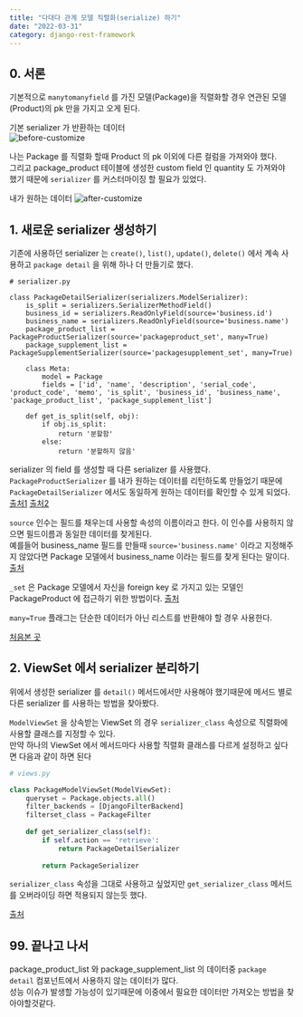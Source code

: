 ```yaml
---
title: "다대다 관계 모델 직렬화(serialize) 하기"
date: "2022-03-31"
category: django-rest-framework
---
```


## 0. 서론
기본적으로 `manytomanyfield` 를 가진 모델(Package)을 직렬화할 경우 연관된 모델(Product)의 pk 만을 가지고 오게 된다.

기본 serializer 가 반환하는 데이터  
![before-customize](/TIL/images/serialize-many-to-many-relationships/before-customize.png)

나는 Package 를 직렬화 할때 Product 의 pk 이외에 다른 컬럼을 가져와야 했다.  
그리고 package_product 테이블에 생성한 custom field 인 quantity 도 가져와야 했기 때문에 `serializer` 를 커스터마이징 할 필요가 있었다.

내가 원하는 데이터
![after-customize](/TIL/images/serialize-many-to-many-relationships/after-customize.png)

## 1. 새로운 serializer 생성하기
기존에 사용하던 serializer 는 `create()`, `list()`, `update()`, `delete()` 에서 계속 사용하고 `package detail` 을 위해 하나 더 만들기로 했다. 
```
# serializer.py

class PackageDetailSerializer(serializers.ModelSerializer):
    is_split = serializers.SerializerMethodField()
    business_id = serializers.ReadOnlyField(source='business.id')
    business_name = serializers.ReadOnlyField(source='business.name')
    package_product_list = PackageProductSerializer(source='packageproduct_set', many=True)
    package_supplement_list = PackageSupplementSerializer(source='packagesupplement_set', many=True)
    
    class Meta:
        model = Package
        fields = ['id', 'name', 'description', 'serial_code', 'product_code', 'memo', 'is_split', 'business_id', 'business_name', 'package_product_list', 'package_supplement_list']
    
    def get_is_split(self, obj):
        if obj.is_split:
            return '분할함'
        else:
            return '분할하지 않음'
```
serializer 의 field 를 생성할 때 다른 serializer 를 사용했다.  
`PackageProductSerializer` 를 내가 원하는 데이터를 리턴하도록 만들었기 때문에 `PackageDetailSerializer` 에서도 동일하게 원하는 데이터를 확인할 수 있게 되었다.  
[출처1](https://hyun-am-coding.tistory.com/entry/9-1-Serializers)
[출처2](https://www.django-rest-framework.org/api-guide/serializers/#dealing-with-nested-objects)

`source` 인수는 필드를 채우는데 사용할 속성의 이름이라고 한다. 이 인수를 사용하지 않으면 필드이름과 동일한 데이터를 찾게된다.  
예를들어 business_name 필드를 만들때 `source='business.name'` 이라고 지정해주지 않았다면 Package 모델에서 business_name 이라는 필드를 찾게 된다는 말이다.
[출처](https://www.django-rest-framework.org/api-guide/fields/#source)

`_set` 은 Package 모델에서 자신을 foreign key 로 가지고 있는 모델인 PackageProduct 에 접근하기 위한 방법이다.
[출처](https://freeprog.tistory.com/55)

`many=True` 플래그는 단순한 데이터가 아닌 리스트를 반환해야 할 경우 사용한다.



[처음본 곳](https://stackoverflow.com/questions/41976819/django-serialize-a-model-with-a-many-to-many-relationship-with-a-through-argume/41996831#41996831)



## 2. ViewSet 에서 serializer 분리하기
위에서 생성한 serializer 를 `detail()` 메서드에서만 사용해야 했기때문에 메서드 별로 다른 serializer 를 사용하는 방법을 찾아봤다.

`ModelViewSet` 을 상속받는 ViewSet 의 경우 `serializer_class` 속성으로 직렬화에 사용할 클래스를 지정할 수 있다.  
만약 하나의 ViewSet 에서 메서드마다 사용할 직렬화 클래스를 다르게 설정하고 싶다면 다음과 같이 하면 된다

```python
# views.py

class PackageModelViewSet(ModelViewSet):
    queryset = Package.objects.all()
    filter_backends = [DjangoFilterBackend]
    filterset_class = PackageFilter
    
    def get_serializer_class(self):
        if self.action == 'retrieve':
            return PackageDetailSerializer
    
        return PackageSerializer
```

`serializer_class` 속성을 그대로 사용하고 싶었지만 `get_serializer_class` 메서드를 오버라이딩 하면 적용되지 않는듯 했다.

[출처](https://stackoverflow.com/questions/22616973/django-rest-framework-use-different-serializers-in-the-same-modelviewset)

## 99. 끝나고 나서
package_product_list 와 package_supplement_list 의 데이터중 `package detail` 컴포넌트에서 사용하지 않는 데이터가 많다.  
성능 이슈가 발생할 가능성이 있기때문에 이중에서 필요한 데이터만 가져오는 방법을 찾아야할것같다. 